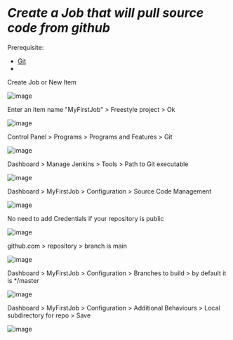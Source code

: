 # ***Create a Job that will pull source code from github***

Prerequisite:

-  [Git](https://git-scm.com/download/win)
-  

Create Job or New Item 

![image](https://github.com/lherbeng/cluster-dev/assets/72662912/93c7ae0b-68f8-4517-adec-e5e5ef05541b)

Enter an item name "MyFirstJob" > Freestyle project > Ok

![image](https://github.com/lherbeng/cluster-dev/assets/72662912/af63a950-e742-4112-a4c9-72753d6945a4)



Control Panel > Programs > Programs and Features > Git

![image](https://github.com/lherbeng/cluster-dev/assets/72662912/6c0bde24-2ea1-4446-a736-71527c990611)

Dashboard > Manage Jenkins > Tools > Path to Git executable

![image](https://github.com/lherbeng/cluster-dev/assets/72662912/b7a9fef9-0fa7-4239-a89c-7fe43f2ca0fa)

Dashboard > MyFirstJob > Configuration > Source Code Management

![image](https://github.com/lherbeng/cluster-dev/assets/72662912/9e50c8ff-ef66-4633-814b-4ba1c8813dfd)

No need to add Credentials if your repository is public

![image](https://github.com/lherbeng/cluster-dev/assets/72662912/a8026a12-90b0-46d0-803c-afd4dae29a3a)

github.com > repository > branch is main

![image](https://github.com/lherbeng/cluster-dev/assets/72662912/3c0bb654-8fbc-4db4-bab9-4144d396205c)

Dashboard > MyFirstJob > Configuration > Branches to build > by default it is */master

![image](https://github.com/lherbeng/cluster-dev/assets/72662912/73b58d96-41ff-45eb-a275-ad6d752436d2)

Dashboard > MyFirstJob > Configuration > Additional Behaviours > Local subdirectory for repo > Save

![image](https://github.com/lherbeng/cluster-dev/assets/72662912/7bab68e5-45b9-4261-9d54-8c907c837de1)






